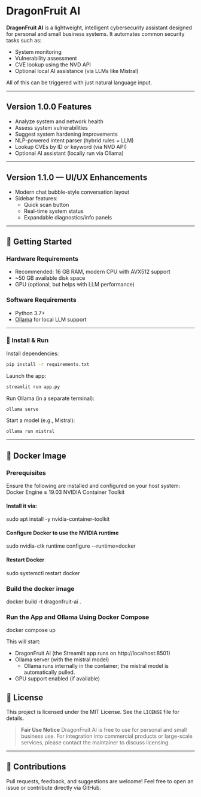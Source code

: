 # DragonFruit AI

**DragonFruit AI** is a lightweight, intelligent cybersecurity assistant designed for personal and small business systems. It automates common security tasks such as:

* System monitoring
* Vulnerability assessment
* CVE lookup using the NVD API
* Optional local AI assistance (via LLMs like Mistral)

All of this can be triggered with just natural language input.

---

## Version 1.0.0 Features

* Analyze system and network health
* Assess system vulnerabilities
* Suggest system hardening improvements
* NLP-powered intent parser (hybrid rules + LLM)
* Lookup CVEs by ID or keyword (via NVD API)
* Optional AI assistant (locally run via Ollama)

---

## Version 1.1.0 — UI/UX Enhancements

* Modern chat bubble-style conversation layout
* Sidebar features:
  - Quick scan button
  - Real-time system status
  - Expandable diagnostics/info panels 

---

## 🚀 Getting Started

### Hardware Requirements

* Recommended: 16 GB RAM, modern CPU with AVX512 support
* \~50 GB available disk space
* GPU (optional, but helps with LLM performance)

### Software Requirements

* Python 3.7+
* [Ollama](https://ollama.com) for local LLM support

---

### 🔧 Install & Run

Install dependencies:

```bash
pip install -r requirements.txt
```

Launch the app:

```bash
streamlit run app.py
```

Run Ollama (in a separate terminal):

```bash
ollama serve
```

Start a model (e.g., Mistral):

```bash
ollama run mistral
```

---

## 🐳 Docker Image

###  Prerequisites
Ensure the following are installed and configured on your host system:
Docker Engine ≥ 19.03
NVIDIA Container Toolkit

#### Install it via:
sudo apt install -y nvidia-container-toolkit
#### Configure Docker to use the NVIDIA runtime
sudo nvidia-ctk runtime configure --runtime=docker
#### Restart Docker
sudo systemctl restart docker

### Build the docker image
docker build -t dragonfruit-ai .

### Run the App and Ollama Using Docker Compose
docker compose up

This will start:
- DragonFruit AI (the Streamlit app runs on http://localhost:8501)
- Ollama server (with the mistral model)
  - Ollama runs internally in the container; the mistral model is automatically pulled. 
- GPU support enabled (if available)

## 📄 License

This project is licensed under the MIT License. See the `LICENSE` file for details.

> **Fair Use Notice**
> DragonFruit AI is free to use for personal and small business use.
> For integration into commercial products or large-scale services, please contact the maintainer to discuss licensing.

---

## 🤝 Contributions

Pull requests, feedback, and suggestions are welcome!
Feel free to open an issue or contribute directly via GitHub.


